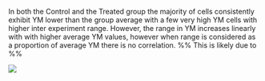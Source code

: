 In both the Control and the Treated group the majority of cells consistently exhibit YM lower than the group average with a few very high YM cells with higher inter experiment range. However, the range in YM increases linearly with with higher average YM values, however when range is considered as a proportion of average YM there is no correlation. %% This is likely due to  %%

![](YM_RangeByApparentVal.svg)